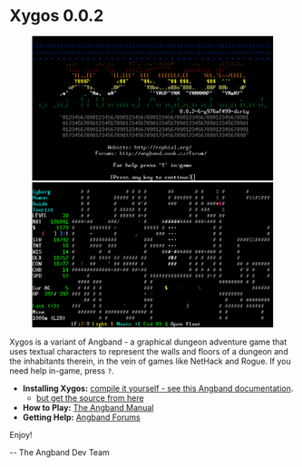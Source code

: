 # Xygos 0.0.2

<p align="center">
  <img src="screenshots/title.png" width="425"/>
  <img src="screenshots/game.png" width="425"/>
</p>

Xygos is a variant of Angband - a graphical dungeon adventure game that uses
textual characters to represent the walls and floors of a dungeon and the
inhabitants therein, in the vein of games like NetHack and Rogue.
If you need help in-game, press `?`.

- **Installing Xygos:** [compile it yourself - see this Angband documentation](https://angband.readthedocs.io/en/latest/hacking/compiling.html).
	- [but get the source from here](https://github.com/msearle5/angband)
- **How to Play:** [The Angband Manual](https://angband.readthedocs.io/en/latest/)
- **Getting Help:** [Angband Forums](http://angband.oook.cz/forum/)

Enjoy!

-- The Angband Dev Team
